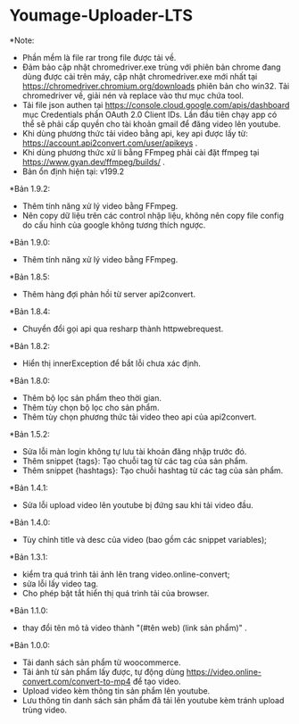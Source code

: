 # Youmage-Uploader-LTS

*Note: 
- Phần mềm là file rar trong file được tải về.
- Đảm bảo cập nhật chromedriver.exe trùng với phiên bản chrome đang dùng được cài trên máy, cập nhật chromedriver.exe mới nhất tại https://chromedriver.chromium.org/downloads phiên bản cho win32. Tải chromedriver về, giải nén và replace vào thư mục chứa tool.
- Tải file json authen tại https://console.cloud.google.com/apis/dashboard mục Credentials phần OAuth 2.0 Client IDs. Lần đầu tiên chạy app có thể sẽ phải cấp quyền cho tài khoản gmail để đăng video lên youtube.
- Khi dùng phương thức tải video bằng api, key api được lấy từ: https://account.api2convert.com/user/apikeys .
- Khi dùng phương thức xử lí bằng FFmpeg phải cài đặt ffmpeg tại https://www.gyan.dev/ffmpeg/builds/ .
- Bản ổn định hiện tại: v199.2

*Bản 1.9.2:
- Thêm tính năng xử lý video bằng FFmpeg.
- Nên copy dữ liệu trên các control nhập liệu, không nên copy file config do cấu hình của google không tương thích ngược.

*Bản 1.9.0:
- Thêm tính năng xử lý video bằng FFmpeg.

*Bản 1.8.5:
- Thêm hàng đợi phản hồi từ server api2convert.

*Bản 1.8.4:
- Chuyển đổi gọi api qua resharp thành httpwebrequest.

*Bản 1.8.2:
- Hiển thị innerException để bắt lỗi chưa xác định.

*Bản 1.8.0:
- Thêm bộ lọc sản phẩm theo thời gian.
- Thêm tùy chọn bộ lọc cho sản phẩm.
- Thêm tùy chọn phương thức tải video theo api của api2convert.

*Bản 1.5.2:
- Sửa lỗi màn login không tự lưu tài khoản đăng nhập trước đó.
- Thêm snippet {tags}: Tạo chuỗi tag từ các tag của sản phẩm.
- Thêm snippet {hashtags}: Tạo chuỗi hashtag từ các tag của sản phẩm.

*Bản 1.4.1:
- Sửa lỗi upload video lên youtube bị đứng sau khi tải video đầu.

*Bản 1.4.0:
- Tùy chỉnh title và desc của video (bao gồm các snippet variables);

*Bản 1.3.1:
- kiểm tra quá trình tải ảnh lên trang video.online-convert;
- sửa lỗi lấy video tag.
- Cho phép bật tắt hiển thị quá trình tải của browser.

*Bản 1.1.0:
- thay đổi tên mô tả video thành "(#tên web) (link sản phẩm)" .

*Bản 1.0.0:
- Tải danh sách sản phẩm từ woocommerce.
- Tải ảnh từ sản phẩm lấy được, tự động dùng https://video.online-convert.com/convert-to-mp4 để tạo video.
- Upload video kèm thông tin sản phẩm lên youtube.
- Lưu thông tin danh sách sản phẩm đã tải lên youtube kèm tránh upload trùng video.
